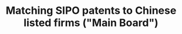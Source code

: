 ---
layout: default
citation: "\n@article{he_matching_2019,\n\ttitle = {Matching {SIPO} patents to {Chinese}
  listed firms (\"{Main} {Board}\")},\n\turl = {https://dataverse.harvard.edu/dataset.xhtml?persistentId=doi:10.7910/DVN/CF1IXO},\n\tdoi
  = {10.7910/DVN/CF1IXO},\n\tabstract = {Matching SIPO patents to Chinese listed firms
  (\"Main Board\"). Please refer to the user documentation \"Chinese Patent Database
  User Documentation: M...},\n\tlanguage = {en},\n\turldate = {2021-08-17},\n\tauthor
  = {He, Zi-Lin and Tong, Tony and Zhang, Yuchen and He, Wenlong},\n\tmonth = dec,\n\tyear
  = {2019},\n\tnote = {type: dataset},\n}\n"
description: " \t\nMatching SIPO patents to Chinese listed firms (\"Main Board\").
  Please refer to the user documentation \"Chinese Patent Database User Documentation:
  Matching SIPO Patents to Chinese Publicly-Listed Companies and Subsidiaries\" for
  more details about this dataset. "
documentation: 'last updated 2017.  See also this 2019 update w/ 3 varieties (now
  #66): https://dataverse.harvard.edu/dataset.xhtml?persistentId=doi:10.7910/DVN/QUH8KT'
location: https://dataverse.harvard.edu/dataset.xhtml?persistentId=doi:10.7910/DVN/CF1IXO
record_creation_timestamp: 08/17/2021, 11:16:07
record_superceded_by: 2a0949bb-2f36-45a7-b4cf-109456cec21d
shortname: sipo_matching
timeframe: through 2016?
title: Matching SIPO patents to Chinese listed firms ("Main Board")
uuid: 1b372a68-18ae-45e3-9a28-a6feecc3e7b8
---